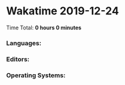 # Wakatime 2019-12-24

Time Total: **0 hours 0 minutes**

### Languages:

### Editors:

### Operating Systems:

